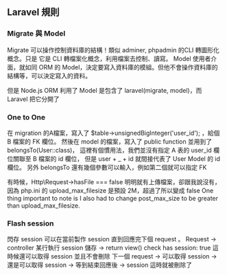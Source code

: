 ## Laravel 規則

### Migrate 與 Model
Migrate 可以操作控制資料庫的結構！類似 adminer, phpadmin 的CLI 轉圖形化概念。只是 它是 CLI 轉檔案化概念，利用檔案去控制、讀寫。
Model 使用者介面，就如同 ORM 的 Model，決定要寫入資料庫的模組。但他不會操作資料庫的結構等，可以決定寫入的資料。

但是 Node.js ORM 利用了 Model 是包含了 laravel(migrate, model)，而 Laravel 把它分開了

### One to One
在 migration 的A檔案，寫入了 $table->unsignedBigInteger('user_id'); ，給個 B 檔案的 FK 欄位。
然後在 model 的檔案，寫入了 public function 並用到了 belongsTo(User::class)，
這裡有個慣用法，我們並沒有指定 A 表的 user_id 欄位關聯至 B 檔案的 id 欄位，
但是 user + _ + id 就間接代表了 User Model 的 id 欄位。
另外 belongsTo 還有幾個參數可以輸入，例如第二個就可以指定 FK

有時候，Http\Request->hasFile === false
明明就有上傳檔案，卻跟我說沒有，
因為 php.ini 的 upload_max_filesize 是預設 2M，超過了所以變成 false
One thing important to note is I also had to change post_max_size to be greater than upload_max_filesize.

### Flash session
閃存 session 可以在當前製作 session 直到回應完下個 request 。
Request -> controller 某行執行 session 儲存 -> return view() check has session: true 這時候還可以取得 session 並且不會刪除
下一個 request -> 可以取得 session -> 還是可以取得 session -> 等到結束回應後 -> session 這時就被刪除了
